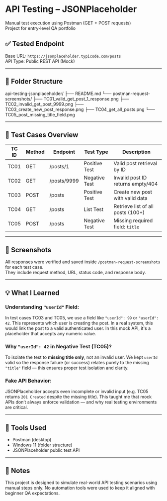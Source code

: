 # API Testing – JSONPlaceholder  
Manual test execution using Postman (GET + POST requests)  
Project for entry-level QA portfolio  

## ✅ Tested Endpoint
Base URL: `https://jsonplaceholder.typicode.com/posts`  
API Type: Public REST API (Mock)

---

## 📂 Folder Structure

api-testing-jsonplaceholder/
├── README.md
└── postman-request-screenshots/
├── TC01_valid_get_post_1_response.png
├── TC02_invalid_get_post_9999.png
├── TC03_create_new_post_response.png
├── TC04_get_all_posts.png
└── TC05_post_missing_title_field.png


---

## 🧪 Test Cases Overview

| TC ID | Method | Endpoint           | Test Type        | Description                                |
|-------|--------|--------------------|------------------|--------------------------------------------|
| TC01  | GET    | /posts/1           | Positive Test    | Valid post retrieval by ID                 |
| TC02  | GET    | /posts/9999        | Negative Test    | Invalid post ID returns empty/404          |
| TC03  | POST   | /posts             | Positive Test    | Create new post with valid data            |
| TC04  | GET    | /posts             | List Test        | Retrieve list of all posts (100+)          |
| TC05  | POST   | /posts             | Negative Test    | Missing required field: `title`            |

---

## 📸 Screenshots

All responses were verified and saved inside `/postman-request-screenshots` for each test case.  
They include request method, URL, status code, and response body.

---

## 💡 What I Learned

### Understanding `"userId"` Field:
In test cases TC03 and TC05, we use a field like `"userId": 99` or `"userId": 42`. This represents which user is creating the post. In a real system, this would link the post to a valid authenticated user. In this mock API, it's a placeholder that accepts any numeric value.

### Why `"userId": 42` in Negative Test (TC05)?
To isolate the test to **missing title only**, not an invalid user. We kept `userId` valid so the response failure (or success) relates purely to the missing `"title"` field — this ensures proper test isolation and clarity.

### Fake API Behavior:
JSONPlaceholder accepts even incomplete or invalid input (e.g. TC05 returns `201 Created` despite the missing title). This taught me that mock APIs don’t always enforce validation — and why real testing environments are critical.

---

## 📌 Tools Used
- Postman (desktop)
- Windows 11 (folder structure)
- JSONPlaceholder public test API

---

## 📘 Notes
This project is designed to simulate real-world API testing scenarios using manual steps only. No automation tools were used to keep it aligned with beginner QA expectations.

